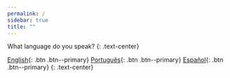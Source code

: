 ```yaml
---
permalink: /
sidebar: true
title: ""
---
```


What language do you speak?
{: .text-center}

[English](/en/){: .btn .btn--primary} [Português](/pt/){: .btn .btn--primary} [Español](/es/){: .btn .btn--primary}
{: .text-center}
